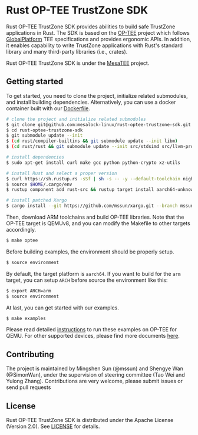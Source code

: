 # Rust OP-TEE TrustZone SDK

Rust OP-TEE TrustZone SDK provides abilities to build safe TrustZone
applications in Rust. The SDK is based on the [OP-TEE](https://www.op-tee.org/)
project which follows [GlobalPlatform](https://globalplatform.org/) TEE
specifications and provides ergonomic APIs. In addition, it enables capability
to write TrustZone applications with Rust's standard library and many
third-party libraries (i.e., crates).

Rust OP-TEE TrustZone SDK is under the [MesaTEE](https://mesatee.org) project.

## Getting started

To get started, you need to clone the project, initialize related submodules,
and install building dependencies.
Alternatively, you can use a docker container built with our [Dockerfile](Dockerfile).

``` sh
# clone the project and initialize related submodules
$ git clone git@github.com:mesalock-linux/rust-optee-trustzone-sdk.git
$ cd rust-optee-trustzone-sdk
$ git submodule update --init
$ (cd rust/compiler-builtins && git submodule update --init libm)
$ (cd rust/rust && git submodule update --init src/stdsimd src/llvm-project)

# install dependencies
$ sudo apt-get install curl make gcc python python-crypto xz-utils

# install Rust and select a proper version
$ curl https://sh.rustup.rs -sSf | sh -s -- -y --default-toolchain nightly-2019-07-08
$ source $HOME/.cargo/env
$ rustup component add rust-src && rustup target install aarch64-unknown-linux-gnu arm-unknown-linux-gnueabihf

# install patched Xargo
$ cargo install --git https://github.com/mssun/xargo.git --branch mssun/relative-patch-path --force
```

Then, download ARM toolchains and build OP-TEE libraries. Note that the OP-TEE
target is QEMUv8, and you can modify the Makefile to other targets accordingly.

``` sh
$ make optee
```

Before building examples, the environment should be properly setup.

``` sh
$ source environment
```

By default, the target platform is `aarch64`. If you want to build for the `arm`
target, you can setup `ARCH` before source the environment like this:

```sh
$ export ARCH=arm
$ source environment
```

At last, you can get started with our examples.

``` sh
$ make examples
```

Please read detailed
[instructions](https://github.com/mesalock-linux/rust-optee-trustzone-sdk/wiki/Getting-started-with-OPTEE-for-QEMU-ARMv8)
to run these examples on OP-TEE for QEMU. For other supported devices, please find
more documents [here](https://optee.readthedocs.io/building/devices/index.html).

## Contributing

The project is maintained by Mingshen Sun (@mssun) and Shengye Wan (@SimonWan),
under the supervision of steering committee (Tao Wei and Yulong Zhang).
Contributions are very welcome, please submit issues or send pull requests

## License

Rust OP-TEE TrustZone SDK is distributed under the Apache License (Version 2.0).
See [LICENSE](LICENSE) for details.
